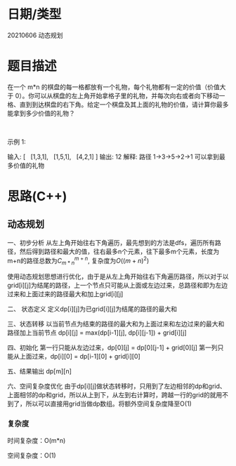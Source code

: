 
<!--
 * @Author: baisichen
 * @Date: 2021-05-10 10:20:04
 * @LastEditTime: 2021-06-07 16:29:46
 * @LastEditors: baisichen
 * @Description: 
-->
# 日期/类型
20210606 动态规划

# 题目描述
在一个 m*n 的棋盘的每一格都放有一个礼物，每个礼物都有一定的价值（价值大于 0）。你可以从棋盘的左上角开始拿格子里的礼物，并每次向右或者向下移动一格、直到到达棋盘的右下角。给定一个棋盘及其上面的礼物的价值，请计算你最多能拿到多少价值的礼物？

 

示例 1:

输入: 
[
  [1,3,1],
  [1,5,1],
  [4,2,1]
]
输出: 12
解释: 路径 1→3→5→2→1 可以拿到最多价值的礼物

# 思路(C++)

## 动态规划
一、初步分析
从左上角开始往右下角遍历，最先想到的方法是dfs，遍历所有路径，然后得到路径和最大的值，往右最多n个元素，往下最多m个元素，长度为m+n的路径总数为$C_{m*n}^{m+n}$, 复杂度为$O((m+n)^2)$

使用动态规划思想进行优化，由于是从左上角开始往右下角遍历路径，所以对于以grid[i][j]为结尾的路径，上一个节点只可能从上面或左边过来，总路径和即为左边过来和上面过来的路径最大和加上grid[i][j]

二、 状态定义
定义dp[i][j]为已grid[i][j]为结尾的路径的最大和

三、状态转移
以当前节点为结束的路径的最大和为上面过来和左边过来的最大和路径加上当前节点
dp[i][j] = max(dp[i-1][j], dp[i][j-1]) + grid[i][j]

四、初始化
第一行只能从左边过来，dp[0][j] = dp[0][j-1] + grid[0][j]
第一列只能从上面过来，dp[i][0] = dp[i-1][0] + grid[i][0]

五、结果输出
dp[m][n]

六、空间复杂度优化
由于dp[i][j]做状态转移时，只用到了左边相邻的dp和grid、上面相邻的dp和grid，所以从上到下，从左到右计算时，跨越一行的grid的就用不到了，所以可以直接用grid当做dp数组。将额外空间复杂度降至O(1)

### 复杂度
时间复杂度：O(m*n)

空间复杂度：O(1)



